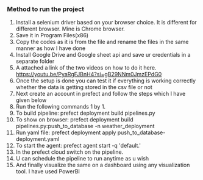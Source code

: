 ### Method to run the project
1) Install a selenium driver based on your browser choice. It is different for different browser. Mine is Chrome browser.
2) Save it in Program Files(x86)
3) Copy the codes as it is from the file and rename the files in the same manner as how I have done
4) Install Google Drive and Google sheet api and save ur credentials in a separate folder
5) A attached a link of the two videos on how to do it here. https://youtu.be/PyaRgFJBnH4?si=gB29NNm0JmzEPdG0
6) Once the setup is done you can test it if everything is working correctly whether the data is getting stored in the csv file or not
7) Next create an account in prefect and follow the steps which I have given below
8) Run the following commands 1 by 1. 
9) To build pipeline: prefect deployment build pipelines.py 
10) To show on browser: prefect deployment build pipelines.py:push_to_database -n weather_deployment 
11) Run yaml file: prefect deployment apply push_to_database-deployment.yaml 
12) To start the agent:  prefect agent start -q 'default.' 
13) In the prefect cloud switch on the pipeline.
14) U can schedule the pipeline to run anytime as u wish
15) And finally visualize the same on a dashboard using any visualization tool. I have used PowerBI
